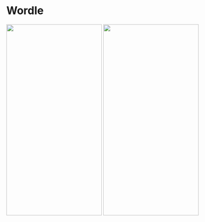 # Wordle

<img src="https://user-images.githubusercontent.com/92275173/214075466-5c365731-71a7-47ed-9aef-4a421a6e56f3.png" height="500" width="250" > <img src="https://user-images.githubusercontent.com/92275173/214075478-2186211a-b860-44ba-a0ea-fb63707acbab.png" height="500" width="250" >
